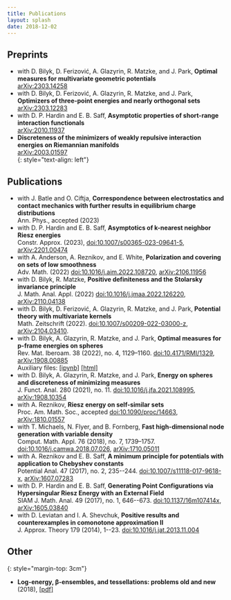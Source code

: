 ```yaml
---
title: Publications
layout: splash
date: 2018-12-02
---
```


## Preprints
* with D. Bilyk, D. Ferizović, A. Glazyrin, R. Matzke, and J. Park, **Optimal measures for multivariate geometric potentials**<br>
[arXiv:2303.14258](http://arxiv.org/abs/arXiv:2303.14258) <br>
* with D. Bilyk, D. Ferizović, A. Glazyrin, R. Matzke, and J. Park, **Optimizers of three-point energies and nearly orthogonal sets**<br>
[arXiv:2303.12283](http://arxiv.org/abs/arXiv:2303.12283) <br>
* with D. P. Hardin and E. B. Saff, **Asymptotic properties of short-range interaction functionals**<br>
[arXiv:2010.11937](http://arxiv.org/abs/2010.11937) <br> 
* **Discreteness of the minimizers of weakly repulsive interaction energies on Riemannian manifolds**<br>
[arXiv:2003.01597](https://arxiv.org/abs/2003.01597)<br>
{: style="text-align: left"}
## Publications
* with J. Batle and O. Ciftja, **Correspondence between electrostatics and contact mechanics with further results in equilibrium charge distributions**<br>
Ann. Phys., accepted (2023)
* with D. P. Hardin and E. B. Saff, **Asymptotics of k-nearest neighbor Riesz energies**<br>
Constr. Approx. (2023), [doi:10.1007/s00365-023-09641-5](https://doi.org/10.1007/s00365-023-09641-5), [arXiv:2201.00474](http://arxiv.org/abs/2201.00474) <br> 
* with A. Anderson, A. Reznikov, and E. White, **Polarization and covering on sets of low smoothness**<br>
Adv. Math. (2022) [doi:10.1016/j.aim.2022.108720](https://doi.org/10.1016/j.aim.2022.108720), [arXiv:2106.11956](https://arxiv.org/abs/arXiv:2106.11956) <br>
* with D. Bilyk, R. Matzke, **Positive definiteness and the Stolarsky invariance principle**<br>
J. Math. Anal. Appl. (2022) [doi:10.1016/j.jmaa.2022.126220](https://doi.org/10.1016/j.jmaa.2022.126220), [arXiv:2110.04138](http://arxiv.org/abs/arXiv:2110.04138)  <br>
* with D. Bilyk, D. Ferizović, A. Glazyrin, R. Matzke, and J. Park, **Potential theory with multivariate kernels**<br>
Math. Zeitschrift (2022). [doi:10.1007/s00209-022-03000-z](https://doi.org/10.1007/s00209-022-03000-z),
[arXiv:2104.03410](http://arxiv.org/abs/arXiv:2104.03410). <br>
* with D. Bilyk, A. Glazyrin, R. Matzke, and J. Park, **Optimal measures for p-frame energies on spheres**<br>
Rev. Mat. Iberoam. 38 (2022), no. 4, 1129–1160. [doi:10.4171/RMI/1329](https://doi.org/10.4171/RMI/1329),
[arXiv:1908.00885](https://arxiv.org/abs/1908.00885)  <br> 
Auxiliary files: [[ipynb]](/assets/600cell.ipynb) [[html]](/assets/600cell.html)<br>
* with D. Bilyk, A. Glazyrin, R. Matzke, and J. Park, **Energy on spheres and discreteness of minimizing measures**<br>
J. Funct. Anal. 280 (2021), no. 11. [doi:10.1016/j.jfa.2021.108995](https://doi.org/10.1016/j.jfa.2021.108995),
[arXiv:1908.10354](https://arxiv.org/abs/1908.10354)<br>
* with A. Reznikov, **Riesz energy on self-similar sets**<br> 
Proc.  Am.  Math.  Soc., accepted [doi:10.1090/proc/14663](https://doi.org/10.1090/proc/14663),
[arXiv:1810.01557](https://arxiv.org/abs/1810.01557)<br>
* with T. Michaels, N. Flyer, and B. Fornberg, **Fast high-dimensional node generation with variable density**<br>
Comput. Math. Appl. 76 (2018), no. 7, 1739–1757. 
[doi:10.1016/j.camwa.2018.07.026](https://doi.org/10.1016/j.camwa.2018.07.026),
[arXiv:1710.05011](https://arxiv.org/abs/1710.05011)<br>
* with A. Reznikov and E. B. Saff, **A minimum principle for potentials with application to Chebyshev constants**<br>
Potential Anal.  47  (2017),  no. 2, 235--244. 
[doi:10.1007/s11118-017-9618-x](https://doi.org/10.1007/s11118-017-9618-x), 
[arXiv:1607.07283](https://arxiv.org/abs/1607.07283)<br>
* with D. P. Hardin and E. B. Saff, **Generating Point Configurations via Hypersingular Riesz Energy with an External Field**<br>
SIAM J. Math. Anal.  49  (2017),  no. 1, 646--673. 
[doi:10.1137/16m107414x](https://doi.org/10.1137/16M107414X),
[arXiv:1605.03840](https://arxiv.org/abs/1605.03840)<br>
* with D. Leviatan and I. A. Shevchuk, **Positive results and counterexamples in comonotone approximation II**<br>
J. Approx. Theory  179  (2014), 1--23.  [doi:10.1016/j.jat.2013.11.004](https://doi.org/10.1016/j.jat.2013.11.004)<br>

## Other
{: style="margin-top: 3cm"}

* **Log-energy, β-ensembles, and tessellations: problems old and new** (2018), [\[pdf\]](../assets/pdf/ICERM18problems.pdf)<br>
